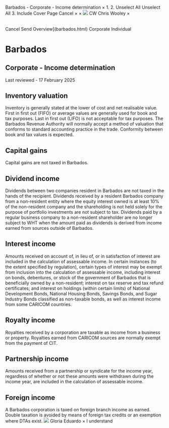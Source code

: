Barbados - Corporate - Income determination
×
1.
2.
Unselect All
Unselect All
3.
Include Cover Page
Cancel
×
×
![](-/media/world-wide-tax-summaries/attachments/global---chris-wooley.ashx%3Frev=ac5e5f3223b34096b1afc2a6009c7320&revision=ac5e5f32-23b3-4096-b1af-c2a6009c7320&hash=859B7ADC84DC2CBEC9760E9E6EE7DE6D0A8BFCDF)
CW
Chris Wooley
×
######
Cancel
Send
Overview](barbados.html)
Corporate
Individual
# Barbados
## Corporate - Income determination
Last reviewed - 17 February 2025
## Inventory valuation
Inventory is generally stated at the lower of cost and net realisable value. First in first out (FIFO) or average values are generally used for book and tax purposes. Last in first out (LIFO) is not acceptable for tax purposes. The Barbados Revenue Authority will normally accept a method of valuation that conforms to standard accounting practice in the trade. Conformity between book and tax values is expected.
## Capital gains
Capital gains are not taxed in Barbados.
## Dividend income
Dividends between two companies resident in Barbados are not taxed in the hands of the recipient. Dividends received by a resident Barbados company from a non-resident entity where the equity interest owned is at least 10% of the non-resident company and the shareholding is not held solely for the purpose of portfolio investments are not subject to tax.
Dividends paid by a regular business company to a non-resident shareholder are no longer subject to WHT when the amount paid as dividends is derived from income earned from sources outside of Barbados.
## Interest income
Amounts received on account of, in lieu of, or in satisfaction of interest are included in the calculation of assessable income. In certain instances (to the extent specified by regulation), certain types of interest may be exempt from inclusion into the calculation of assessable income, including interest on bonds, debentures, or stock of the government of Barbados that is beneficially owned by a non-resident; interest on tax reserve and tax refund certificates; and interest on holdings (within certain limits) of National Development Bonds, National Housing Bonds, Savings Bonds, and Sugar Industry Bonds classified as non-taxable bonds, as well as interest income from some CARICOM countries.
## Royalty income
Royalties received by a corporation are taxable as income from a business or property. Royalties earned from CARICOM sources are normally exempt from the payment of CIT.
## Partnership income
Amounts received from a partnership or syndicate for the income year, regardless of whether or not these amounts were withdrawn during the income year, are included in the calculation of assessable income.
## Foreign income
A Barbados corporation is taxed on foreign branch income as earned. Double taxation is avoided by means of foreign tax credits or an exemption where DTAs exist.
![](-/media/world-wide-tax-summaries/attachments/barbados---gloria-eduardo.ashx%3Frev=06c00b9babb74325914ddf02bc0c395a&revision=06c00b9b-abb7-4325-914d-df02bc0c395a&hash=DC4345C424581A87DDF42794BAFFDC055E615E13)
Gloria Eduardo
×
I understand